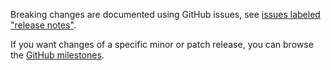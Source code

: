 Breaking changes are documented using GitHub issues, see [issues labeled "release notes"](https://github.com/hapijs/hapi-auth-basic/issues?q=is%3Aissue+label%3A%22release+notes%22).

If you want changes of a specific minor or patch release, you can browse the [GitHub milestones](https://github.com/hapijs/hapi-auth-basic/milestones?state=closed&direction=asc&sort=due_date).
